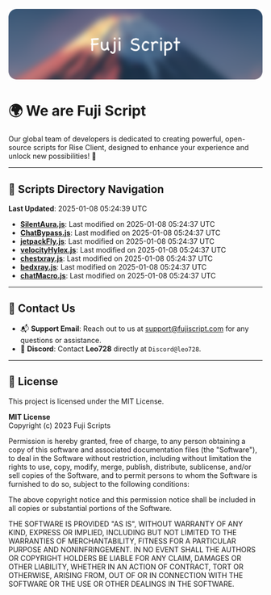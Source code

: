 ![Banner](.github/b.webp)

# 🌍 **We are Fuji Script**

Our global team of developers is dedicated to creating powerful, open-source scripts for Rise Client, designed to enhance your experience and unlock new possibilities! 🌟

---
<!-- SCRIPTS_NAVIGATION_START -->
## 📂 **Scripts Directory Navigation**

**Last Updated**: 2025-01-08 05:24:39 UTC

- **[SilentAura.js](scripts/SilentAura.js)**: Last modified on 2025-01-08 05:24:37 UTC
- **[ChatBypass.js](scripts/ChatBypass.js)**: Last modified on 2025-01-08 05:24:37 UTC
- **[jetpackFly.js](scripts/jetpackFly.js)**: Last modified on 2025-01-08 05:24:37 UTC
- **[velocityHylex.js](scripts/velocityHylex.js)**: Last modified on 2025-01-08 05:24:37 UTC
- **[chestxray.js](scripts/chestxray.js)**: Last modified on 2025-01-08 05:24:37 UTC
- **[bedxray.js](scripts/bedxray.js)**: Last modified on 2025-01-08 05:24:37 UTC
- **[chatMacro.js](scripts/chatMacro.js)**: Last modified on 2025-01-08 05:24:37 UTC

<!-- SCRIPTS_NAVIGATION_END -->

---

## 💬 **Contact Us**  
- 📬 **Support Email**: Reach out to us at [support@fujiscript.com](mailto:support@fujiscript.com) for any questions or assistance.  
- 💬 **Discord**: Contact **Leo728** directly at `Discord@leo728`.

---

## 📜 **License**

This project is licensed under the MIT License.  

**MIT License**  
Copyright (c) 2023 Fuji Scripts  

Permission is hereby granted, free of charge, to any person obtaining a copy of this software and associated documentation files (the "Software"), to deal in the Software without restriction, including without limitation the rights to use, copy, modify, merge, publish, distribute, sublicense, and/or sell copies of the Software, and to permit persons to whom the Software is furnished to do so, subject to the following conditions:  

The above copyright notice and this permission notice shall be included in all copies or substantial portions of the Software.  

THE SOFTWARE IS PROVIDED "AS IS", WITHOUT WARRANTY OF ANY KIND, EXPRESS OR IMPLIED, INCLUDING BUT NOT LIMITED TO THE WARRANTIES OF MERCHANTABILITY, FITNESS FOR A PARTICULAR PURPOSE AND NONINFRINGEMENT. IN NO EVENT SHALL THE AUTHORS OR COPYRIGHT HOLDERS BE LIABLE FOR ANY CLAIM, DAMAGES OR OTHER LIABILITY, WHETHER IN AN ACTION OF CONTRACT, TORT OR OTHERWISE, ARISING FROM, OUT OF OR IN CONNECTION WITH THE SOFTWARE OR THE USE OR OTHER DEALINGS IN THE SOFTWARE.  
